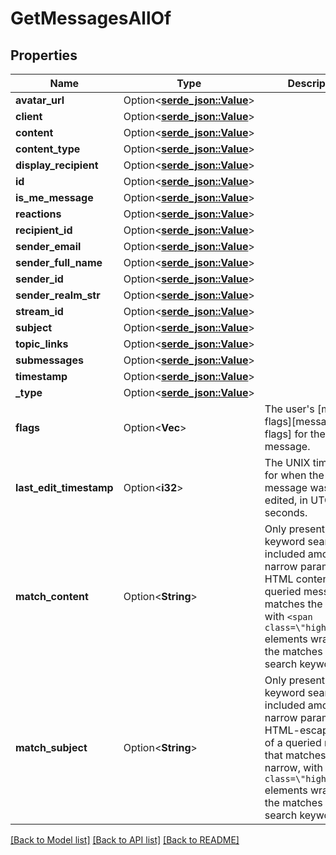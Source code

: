 # GetMessagesAllOf

## Properties

Name | Type | Description | Notes
------------ | ------------- | ------------- | -------------
**avatar_url** | Option<[**serde_json::Value**](.md)> |  | [optional]
**client** | Option<[**serde_json::Value**](.md)> |  | [optional]
**content** | Option<[**serde_json::Value**](.md)> |  | [optional]
**content_type** | Option<[**serde_json::Value**](.md)> |  | [optional]
**display_recipient** | Option<[**serde_json::Value**](.md)> |  | [optional]
**id** | Option<[**serde_json::Value**](.md)> |  | [optional]
**is_me_message** | Option<[**serde_json::Value**](.md)> |  | [optional]
**reactions** | Option<[**serde_json::Value**](.md)> |  | [optional]
**recipient_id** | Option<[**serde_json::Value**](.md)> |  | [optional]
**sender_email** | Option<[**serde_json::Value**](.md)> |  | [optional]
**sender_full_name** | Option<[**serde_json::Value**](.md)> |  | [optional]
**sender_id** | Option<[**serde_json::Value**](.md)> |  | [optional]
**sender_realm_str** | Option<[**serde_json::Value**](.md)> |  | [optional]
**stream_id** | Option<[**serde_json::Value**](.md)> |  | [optional]
**subject** | Option<[**serde_json::Value**](.md)> |  | [optional]
**topic_links** | Option<[**serde_json::Value**](.md)> |  | [optional]
**submessages** | Option<[**serde_json::Value**](.md)> |  | [optional]
**timestamp** | Option<[**serde_json::Value**](.md)> |  | [optional]
**_type** | Option<[**serde_json::Value**](.md)> |  | [optional]
**flags** | Option<**Vec<String>**> | The user's [message flags][message-flags] for the message.  | [optional]
**last_edit_timestamp** | Option<**i32**> | The UNIX timestamp for when the message was last edited, in UTC seconds.  | [optional]
**match_content** | Option<**String**> | Only present if keyword search was included among the narrow parameters. HTML content of a queried message that matches the narrow, with `<span class=\"highlight\">` elements wrapping the matches for the search keywords.  | [optional]
**match_subject** | Option<**String**> | Only present if keyword search was included among the narrow parameters. HTML-escaped topic of a queried message that matches the narrow, with `<span class=\"highlight\">` elements wrapping the matches for the search keywords.  | [optional]

[[Back to Model list]](../README.md#documentation-for-models) [[Back to API list]](../README.md#documentation-for-api-endpoints) [[Back to README]](../README.md)


